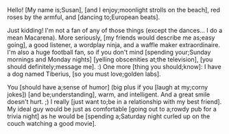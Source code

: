 Hello! [My name is;Susan], [and I enjoy;moonlight strolls on the beach], red roses by the armful, and [dancing to;European beats].

Just kidding! I'm not a fan of any of those things (except the dances... I do a mean Macarena). More seriously, [my friends would describe me as;easy going], a good listener, a wordplay ninja, and a waffle maker extraordinaire. I'm also a huge football fan, so if you don't mind [spending your;Sunday mornings and Monday nights] [yelling obscenities at;the television], [you should definitely;message me]. :) One more [thing you should;know]: I have a dog named Tiberius, [so you must love;golden labs].

You [should have a;sense of humor] (big plus if you [laugh at my;corny jokes]) [and be;understanding], warm, and intelligent. And a great smile doesn't hurt. ;) I really [just want to;be in a relationship with my best friend]. My ideal guy would be just as comfortable [going out to a;rowdy pub for a trivia night] as he would be [spending a;Saturday night curled up on the couch watching a good movie].
